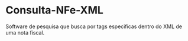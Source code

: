 # Consulta-NFe-XML
 Software de pesquisa que busca por tags especificas dentro do XML de uma nota fiscal.
